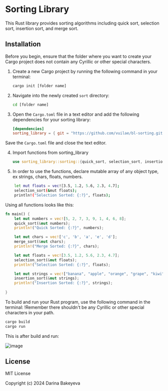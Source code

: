 # Sorting Library

This Rust library provides sorting algorithms including quick sort, selection sort, insertion sort, and merge sort.

## Installation

Before you begin, ensure that the folder where you want to create your Cargo project does not contain any Cyrillic or other special characters.

1. Create a new Cargo project by running the following command in your terminal:
   ```bash
   cargo init [folder name]
   ```

2. Navigate into the newly created `sort` directory:
   ```bash
   cd [folder name]
   ```

3. Open the `Cargo.toml` file in a text editor and add the following dependencies for your sorting library:
   ```toml
   [dependencies]
   sorting_library = { git = "https://github.com/vuilae/bl-sorting.git" }
   ```
Save the `Cargo.toml` file and close the text editor.

4. Import functions from sorting_library
   ```main.rs
   use sorting_library::sorting::{quick_sort, selection_sort, insertion_sort, merge_sort};
   ```
5. In order to use the functions, declare mutable array of any object type, ex strings, chars, floats, numbers.

```bash
    let mut floats = vec![3.5, 1.2, 5.6, 2.3, 4.7];
    selection_sort(&mut floats);
    println!("Selection Sorted: {:?}", floats);
```

Using all functions looks like this:
```main.rs
fn main() {
    let mut numbers = vec![5, 2, 7, 3, 9, 1, 4, 6, 8];
    quick_sort(&mut numbers);
    println!("Quick Sorted: {:?}", numbers);

    let mut chars = vec!['c', 'b', 'a', 'e', 'd'];
    merge_sort(&mut chars);
    println!("Merge Sorted: {:?}", chars);

    let mut floats = vec![3.5, 1.2, 5.6, 2.3, 4.7];
    selection_sort(&mut floats);
    println!("Selection Sorted: {:?}", floats);

    let mut strings = vec!["banana", "apple", "orange", "grape", "kiwi"];
    insertion_sort(&mut strings);
    println!("Insertion Sorted: {:?}", strings);
    
}
```

To build and run your Rust program, use the following command in the terminal:
!Remember there shouldn't be any Cyrillic or other special characters in your path.
```bash
cargo build
cargo run
```

This is after build and run:

![image](https://github.com/vuilae/bl-sorting/assets/114561182/8a287c35-1edc-4c12-8a34-af4fe09dbd59)

## License

MIT License

Copyright (c) 2024 Darina Bakeyeva
